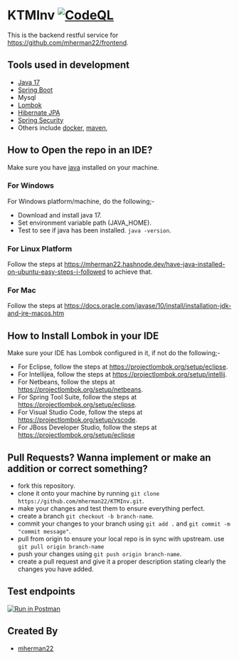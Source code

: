 # KTMInv [![CodeQL](https://github.com/mherman22/KTMInv/actions/workflows/codeql-analysis.yml/badge.svg)](https://github.com/mherman22/KTMInv/actions/workflows/codeql-analysis.yml)
This is the backend restful service for https://github.com/mherman22/frontend.

## Tools used in development
- [Java 17](https://www.oracle.com/java/technologies/javase/jdk17-archive-downloads.html)
- [Spring Boot](https://spring.io/projects/spring-boot)
- Mysql
- [Lombok](https://projectlombok.org/)
- [Hibernate JPA](https://www.microsoft.com/software-download/windows10)
- [Spring Security](https://spring.io/projects/spring-security)
- Others include [docker](https://www.docker.com/), [maven](https://maven.apache.org/), 

## How to Open the repo in an IDE?
Make sure you have [java](https://www.oracle.com/java/) installed on your machine.

### For Windows
For Windows platform/machine, do the following;-
- Download and install java 17.
- Set environment variable path (JAVA_HOME).
- Test to see if java has been installed. `java -version`.
### For Linux Platform
Follow the steps at https://mherman22.hashnode.dev/have-java-installed-on-ubuntu-easy-steps-i-followed to achieve that.

### For Mac
Follow the steps at https://docs.oracle.com/javase/10/install/installation-jdk-and-jre-macos.htm

## How to Install Lombok in your IDE
Make sure your IDE has Lombok configured in it, if not do the following;-
- For Eclipse, follow the steps at https://projectlombok.org/setup/eclipse.
- For Intellijea, follow the steps at https://projectlombok.org/setup/intellij.
- For Netbeans, follow the steps at https://projectlombok.org/setup/netbeans.
- For Spring Tool Suite, follow the steps at https://projectlombok.org/setup/eclipse.
- For Visual Studio Code, follow the steps at https://projectlombok.org/setup/vscode.
- For JBoss Developer Studio, follow the steps at https://projectlombok.org/setup/eclipse

## Pull Requests? Wanna implement or make an addition or correct something?
- fork this repository.
- clone it onto your machine by running `git clone https://github.com/mherman22/KTMInv.git`.
- make your changes and test them to ensure everything perfect.
- create a branch `git checkout -b branch-name`.
- commit your changes to your branch using `git add .` and  `git commit -m "commit message"`.
- pull from origin to ensure your local repo is in sync with upstream. use `git pull origin branch-name`
- push your changes using `git push origin branch-name`.
- create a pull request and give it a proper description stating clearly the changes you have added.

## Test endpoints
[![Run in Postman](https://run.pstmn.io/button.svg)](https://app.getpostman.com/run-collection/3ae8d7d63faf8975acb4)

## Created By
- [mherman22](https://github.com/mherman22)
